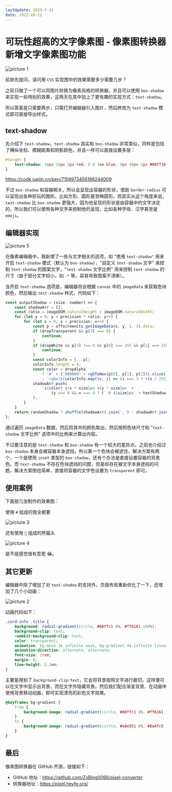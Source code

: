 ```yaml
---
lastUpdate: 2023-7-31
date: 2022-10-22
---
```

# 可玩性超高的文字像素图 - 像素图转换器新增文字像素图功能

![picture 1](https://stg.heyfe.org/images/blog-text-shadow-pixel-image-8.png)

前排先提问，请问用 `CSS` 实现图中的效果需要多少需要几步？

之前只做了一个可以将图片转换为像素风格的转换器，并且可以使用 `box-shadow` 来实现一些特别的效果，这两天在其中加上了更有趣的实现方式：`text-shadow`。

所以答案是只需要两步，只需打开编辑器引入图片，然后修改为 `text-shadow` 模式即可直接导出样式。

## text-shadow

先介绍下 `text-shadow`，`text-shadow` 其实和 `box-shadow` 非常类似，同样是包括了横纵坐标、模糊距离和阴影颜色，并且一样可以直接设置多层：

```css
#target {
    text-shadow: 16px 16px 2px red, 0 0 1em blue, 0px 40px 2px #00ff16;
}
```

https://code.juejin.cn/pen/7156973456188244009

不过 `box-shadow` 和容器相关，所以会呈现出容器的形状，借助 `border-radius` 可以呈现出各种好玩的图形，比如方形、圆形甚至椭圆形。而其实从这个角度来说，`text-shadow` 比 `box-shadow` 更强大，因为他呈现的形状是由容器中的文字决定的，所以我们可以使用各种文字来控制他的呈现，比如各种字母、汉字甚至是 `emoji`。

## 编辑器实现

![picture 5](https://stg.heyfe.org/images/blog-text-shadow-pixel-image-18.png)

在像素编辑器中，我新增了一些与文字相关的选项，如 "使用 `text-shadow"` 用来开启 `text-shadow` 模式（默认为 `box-shadow`），"自定义 `text-shadow` 文字" 来控制 `text-shadow` 的图案文字，"`text-shadow` 文字比例" 用来控制 `text-shadow` 的尺寸（由于部分文字较小，如 `.*` 等，容易导致图案不清晰）。

当开启 `text-shadow` 选项是，编辑器将会根据 `canvas` 中的 `imageData` 来获取色块颜色，然后输出 `text-shadow` 样式，代码如下：

```js
const outputShadow = (size: number) => {
    const shadowArr = [];
    const ratio = imageDOM.naturalHeight / imageDOM.naturalWidth;
    for (let y = 0; y < precision * ratio; y++) {
        for (let x = 0; x < precision; x++) {
            const p = offscreenCtx.getImageData(x, y, 1, 1).data;
            if (dropTransparent && p[3] === 0) {
                continue;
            }
            if (dropWhite && p[3] !== 0 && p[0] === 255 && p[1] === 255 && p[2] === 255) {
                continue;
            }
            const colorInfo = [...p];
            colorInfo.length = 4;
            const color = dropAlpha
                ? '#' + ('000000' + rgbToHex(p[0], p[1], p[2])).slice(-6)
                : `rgba(${colorInfo.map((v, i) => (i === 3 ? +(v / 255).toFixed(3) : v)).join(',')})`;
            shadowArr.push(
                `${color} ${x * size}px ${y * size}px` +
                    (y === 0 && x === 0 ? (` 0 ${size}px` + textShadow ? '' : ` inset`) : '')
            );
        }
    }
    return randomShadow ? shuffle(shadowArr).join(',') : shadowArr.join(',');
};
```

通过遍历 `imageData` 数据，然后将其中的颜色取出，然后按照色块尺寸和 "`text-shadow` 文字比例" 选项中的比例来计算出内容。

不过要注意的是 `text-shadow` 和 `box-shadow` 有一个较大的差异点，之前也介绍过 `box-shadow` 本身会被容器本身遮挡，所以第一个色块会被遮住，解决方案有两个，一个是使用 `inset` 类型的 `box-shadow`，还有个办法是直接设置容器的背景色。而 `text-shadow` 不存在色块遮挡的问题，但是却存在被文字本身遮挡的问题，解决方案倒也简单，直接将容器的文字色设置为 `transparent` 即可。

## 使用案例

下面放几张制作的效果图：

使用 `#` 组成的我全都要

![picture 3](https://stg.heyfe.org/images/blog-text-shadow-pixel-image-59.png)

还有使用 `💩` 组成的熊猫头

![picture 4](https://stg.heyfe.org/images/blog-text-shadow-pixel-image-39.png)

是不是感觉很有意思 😂。

## 其它更新

编辑器中除了增加了对 `text-shadow` 的支持外，页面布局重新优化了一下，还增加了几个小动画：

![picture 2](https://stg.heyfe.org/images/blog-text-shadow-pixel-image-19.gif)

动画代码如下：

```css
.card-info .title {
    background: radial-gradient(circle, #80ffc1 0%, #ff6161 100%);
    background-clip: text;
    -webkit-background-clip: text;
    color: transparent;
    animation: bg-move 2s infinite ease, bg-gradient 4s infinite linear;
    animation-direction: alternate, alternate;
    font-size: 2rem;
    margin: 0;
    line-height: 2.2em;
}
```

主要是用到了 `background-clip:text`，它会将背景按照文字进行裁切，这样便可以在文字中显示出背景，而在文字外隐藏背景。然后我们配合渐变背景，在动画中使用背景移动动画，即可实现漂亮的彩色文字效果。

```css
@keyframes bg-gradient {
    from {
        background-image: radial-gradient(circle, #80ffc1 0%, #ff6161 100%);
    }
    to {
        background-image: radial-gradient(circle, #e8e551 0%, #8a4fc5 100%);
    }
}
```

## 最后

像素图转换器在 GitHub 开源，链接如下：

-   GitHub 地址：https://github.com/ZxBing0066/pixel-converter
-   转换器地址：https://pixel.heyfe.org/
